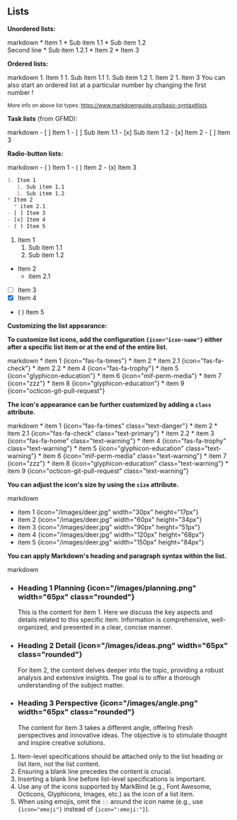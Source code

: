 ## Lists


****Unordered lists:****

<include src="codeAndOutput.md" boilerplate >
<variable name="highlightStyle">markdown</variable>
<variable name="code">
* Item 1
  * Sub item 1.1
  * Sub item 1.2<br>
    Second line
    * Sub item 1.2.1
* Item 2
* Item 3
</variable>
</include>

****Ordered lists:****

<include src="codeAndOutput.md" boilerplate >
<variable name="highlightStyle">markdown</variable>
<variable name="code">
1. Item 1
   1. Sub item 1.1
   1. Sub item 1.2
1. Item 2
1. Item 3
</variable>
</include>

<box type="tip" seamless>
You can also start an ordered list at a particular number by changing the
<popover>
first number
<template slot="content">
<div style="text-align: center; margin-bottom: 5px;">{{ icon_example }}</div>
<include src="codeAndOutputSeparate.md" boilerplate>
<variable name="highlightStyle">markdown</variable>
<variable name="code">
10. Item 1
   1. Sub item 1.1
   1. Sub item 1.2
1. Item 2
</variable>
<variable name="output">
10. Item 1
   1. Sub item 1.1
   1. Sub item 1.2
1. Item 2
{.ps-0 .ms-0}
</variable>
</include>
</template>
</popover>!
</box>

<small>More info on above list types: https://www.markdownguide.org/basic-syntax#lists</small>

****Task lists**** (from GFMD):

<div id="main-example-gfmd">
<include src="codeAndOutput.md" boilerplate >
<variable name="highlightStyle">markdown</variable>
<variable name="code">
- [ ] Item 1
   - [ ] Sub item 1.1
   - [x] Sub item 1.2
- [x] Item 2
- [ ] Item 3
</variable>
</include>
</div>


****Radio-button lists:****
<div id="main-example-markbind">
<include src="codeAndOutput.md" boilerplate >
<variable name="highlightStyle">markdown</variable>
<variable name="code">
- ( ) Item 1
- ( ) Item 2
- (x) Item 3
</variable>
</include>
</div>

<div id="short" class="d-none">

```markdown
1. Item 1
   1. Sub item 1.1
   1. Sub item 1.2
* Item 2
  * item 2.1
- [ ] Item 3
- [x] Item 4
- ( ) Item 5
```
</div>
<div id="examples" class="d-none">

1. Item 1
   1. Sub item 1.1
   1. Sub item 1.2
* Item 2
  * item 2.1
- [ ] Item 3
- [x] Item 4
- ( ) Item 5
</div>

****Customizing the list appearance:****

**To customize list icons, add the configuration `{icon="icon-name"}` either after a specific list item or at the end of the entire list.**

<include src="codeAndOutput.md" boilerplate >
<variable name="highlightStyle">markdown</variable>
<variable name="code">
* item 1 {icon="fas-fa-times"}
* item 2
  * item 2.1 {icon="fas-fa-check"}
  * item 2.2
* item 4 {icon="fas-fa-trophy"}
* item 5 {icon="glyphicon-education"}
* item 6 {icon="mif-perm-media"}
* item 7 {icon="zzz"}
* item 8 {icon="glyphicon-education"}
* item 9 {icon="octicon-git-pull-request"}
  </variable>
</include>

**The icon's appearance can be further customized by adding a `class` attribute.**

<div id="main-example-markbind">

<include src="codeAndOutput.md" boilerplate >
<variable name="highlightStyle">markdown</variable>
<variable name="code">
* item 1 {icon="fas-fa-times" class="text-danger"}
* item 2 
  * item 2.1 {icon="fas-fa-check" class="text-primary"}
  * item 2.2
* item 3 {icon="fas-fa-home" class="text-warning"}
* item 4 {icon="fas-fa-trophy" class="text-warning"}
* item 5 {icon="glyphicon-education" class="text-warning"}
* item 6 {icon="mif-perm-media" class="text-warning"}
* item 7 {icon="zzz"}
* item 8 {icon="glyphicon-education" class="text-warning"}
* item 9 {icon="octicon-git-pull-request" class="text-warning"}
</variable>
</include>

</div>

**You can adjust the icon's size by using the `size` attribute.**

<include src="codeAndOutput.md" boilerplate >
<variable name="highlightStyle">markdown</variable>
<variable name="code">

* item 1 {icon="/images/deer.jpg" width="30px" height="17px"}
* item 2 {icon="/images/deer.jpg" width="60px" height="34px"}
* item 3 {icon="/images/deer.jpg" width="90px" height="51px"}
* item 4 {icon="/images/deer.jpg" width="120px" height="68px"}
* item 5 {icon="/images/deer.jpg" width="150px" height="84px"}

</variable>
</include>

**You can apply Markdown's heading and paragraph syntax within the list.**

<include src="codeAndOutput.md" boilerplate >
<variable name="highlightStyle">markdown</variable>
<variable name="code">

* ### Heading 1 Planning {icon="/images/planning.png" width="65px" class="rounded"}
  
   This is the content for item 1. 
   Here we discuss the key aspects and details related to this specific item. 
   Information is comprehensive, well-organized, 
   and presented in a clear, concise manner.  
   
* ### Heading 2 Detail {icon="/images/ideas.png" width="65px" class="rounded"}

  For item 2, the content delves deeper into the topic, 
  providing a robust analysis and extensive insights. 
  The goal is to offer a thorough understanding of the subject matter.

* ### Heading 3 Perspective {icon="/images/angle.png" width="65px" class="rounded"}

  The content for item 3 takes a different angle, offering fresh perspectives and innovative ideas. 
  The objective is to stimulate thought and inspire creative solutions.

</variable>
</include>

<box type="warning">

1. Item-level specifications should be attached only to the list heading or list item, not the list content.
2. Ensuring a blank line precedes the content is crucial.
3. Inserting a blank line before list-level specifications is important.
4. Use any of the icons supported by MarkBind (e.g., Font Awesome, Octicons, Glyphicons, Images, etc.) as the icon of a list item.
5. When using emojis, omit the `::` around the icon name (e.g., use `{icon="emoji"}` instead of `{icon=":emoji:"}`).

</box>